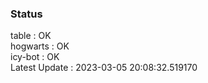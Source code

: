 ### Status


table : OK  
hogwarts : OK  
icy-bot : OK  
Latest Update : 2023-03-05 20:08:32.519170
